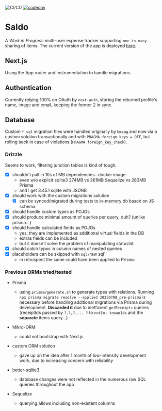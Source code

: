 ![CI/CD](https://github.com/tomjtoth/saldo/actions/workflows/deploy.yml/badge.svg)
[![codecov](https://codecov.io/gh/tomjtoth/saldo/graph/badge.svg?token=WKBLAW4XKP)](https://codecov.io/gh/tomjtoth/saldo)

# Saldo

A _Work in Progress_ multi-user expense tracker supporting `one-to-many` sharing of items. The current version of the app is deployed [here](https://saldo.ttj.hu).

## Next.js

Using the App router and instrumentation to handle migrations.

## Authentication

Currently relying 100% on OAuth by `next-auth`, storing the returned profile's name, image and email, keeping the former 2 in sync.

## Database

Custom `*.sql` migration files were handled originally by `Umzug` and now via a custom solution transactionally and with `PRAGMA foreign_keys = OFF`, but rolling back in case of violations (`PRAGMA foreign_key_check`).

### Drizzle

Seems to work, filtering junction tables is kind of tough.

- [x] shouldn't pull in 10s of MB dependencies.. docker image:
  - even w/o explicit sqlite3 274MB vs 261MB Sequelize vs 283MB Prisma
  - and I get 3.45.1 sqlite with JSONB
- [x] should work with the custom migrations solution
  - [x] can be synced/migrated during tests to in-memory db based on JS schema
- [x] should handle custom types as POJOs
- [x] should produce minimal amount of queries per query, duh? (unlike prisma...)
- [x] should handle calculated fields as POJOs
  - yes, they are implemented as additional virtual fields in the DB
  - extras fields can be included
  - but it doesn't solve the problem of manipulating statusInt
- [x] should catch typos in column names of nested queries
- [x] placeholders can be skipped with `sql\`raw sql\``
  - in retrospect the same could have been applied to Prisma

### Previous ORMs tried/tested

- Prisma

  - using `prisma/generate.sh` to generate types with relations.
    Running `npx prisma migrate resolve --applied 20250708_pre-prisma` is necessary before handling additional migrations via Prisma during development. **Discarded it** due to inefficient `getReceipts` queries (receiptIds passed by `?,?,?,... ?` to `notIn: knownIds` and the **separate** items query...)

- Mikro-ORM

  - could not bootstrap with Next.js

- custom ORM solution

  - gave up on the idea after 1 month of low-intensity development work, due to increasing concern with reliability

- better-sqlite3

  - database changes were not reflected in the numerous raw SQL queries throughout the app

- Sequelize
  - querying allows including non-existent columns
